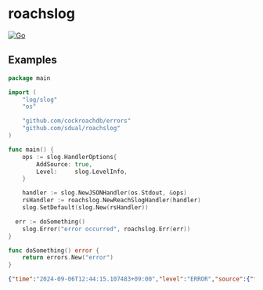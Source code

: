 # roachslog

[![Go](https://github.com/sdual/roachslog/actions/workflows/go-test.yml/badge.svg)](https://github.com/sdual/roachslog/actions/workflows/go-test.yml)

## Examples

```go
package main

import (
	"log/slog"
	"os"

	"github.com/cockroachdb/errors"
	"github.com/sdual/roachslog"
)

func main() {
	ops := slog.HandlerOptions{
		AddSource: true,
		Level:     slog.LevelInfo,
	}

	handler := slog.NewJSONHandler(os.Stdout, &ops)
	rsHandler := roachslog.NewReachSlogHandler(handler)
	slog.SetDefault(slog.New(rsHandler))

  err := doSomething()
	slog.Error("error occurred", roachslog.Err(err))
}

func doSomething() error {
	return errors.New("error")
}
```

```json
{"time":"2024-09-06T12:44:15.107483+09:00","level":"ERROR","source":{"function":"main.main","file":"/Users/sdual/repos/golang/sample/main.go","line":22},"msg":"error occurred","error":"error","stacktrace":"\nmain.doSomething\n\t/Users/sdual/repos/golang/sample/main.go:26\nmain.main\n\t/Users/sdual/repos/golang/sample/main.go:21\nruntime.main\n\t/Users/sdual/go/1.22.4/pkg/mod/golang.org/toolchain@v0.0.1-go1.23.1.darwin-arm64/src/runtime/proc.go:272\nruntime.goexit\n\t/Users/sdual/go/1.22.4/pkg/mod/golang.org/toolchain@v0.0.1-go1.23.1.darwin-arm64/src/runtime/asm_arm64.s:1223"}
```
